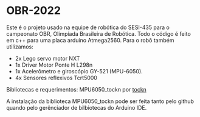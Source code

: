 # OBR-2022

Este é o projeto usado na equipe de robótica do SESI-435 para o campeonato OBR, Olimpíada Brasileira de Robótica. Todo o código é feito em c++ para uma placa arduino Atmega2560. Para o robô também utilizamos:
 * 2x Lego servo motor NXT
 * 1x Driver Motor Ponte H L298n
 * 1x Acelerômetro e giroscópio GY-521 (MPU-6050).
 * 4x Sensores reflexivos Tcrt5000

Bibliotecas e requerimentos:
    MPU6050_tockn por [tockn](https://github.com/tockn)

A instalação da biblioteca MPU6050_tockn pode ser feita tanto pelo github quando pelo gerênciador de bilbiotecas do Arduino IDE.